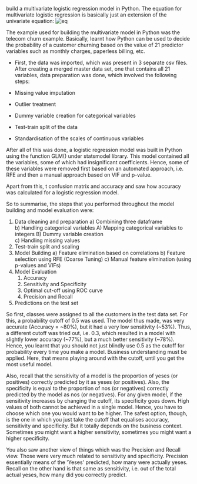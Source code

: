 
build a multivariate logistic regression model in Python. The equation for multivariate logistic regression is basically just an extension of the univariate equation:
![eq](https://user-images.githubusercontent.com/84274712/137467507-04e25cec-1cee-4f99-8fea-6aed42f4fa4b.PNG)


 

The example used for building the multivariate model in Python was the telecom churn example. Basically, learnt how Python can be used to decide the probability of a customer churning based on the value of 21 predictor variables such as monthly charges, paperless billing, etc.

 

- First, the data was imported, which was present in 3 separate csv files. After creating a merged master data set, one that contains all 21 variables, data preparation was done, which involved the following steps:

- Missing value imputation

- Outlier treatment

- Dummy variable creation for categorical variables

- Test-train split of the data

- Standardisation of the scales of continuous variables

 

After all of this was done, a logistic regression model was built in Python using the function GLM() under statsmodel library. This model contained all the variables, some of which had insignificant coefficients. Hence, some of these variables were removed first based on an automated approach, i.e. RFE and then a manual approach based on VIF and p-value.

 

Apart from this, t confusion matrix and accuracy and saw how accuracy was calculated for a logistic regression model.

So to summarise, the steps that you performed throughout the model building and model evaluation were:
    
1) Data cleaning and preparation
    a) Combining three dataframe    
    b) Handling categorical variables
        A) Mapping categorical variables to integers
        B) Dummy variable creation       
    c) Handling missing values    
2) Test-train split and scaling
3) Model Building
    a) Feature elimination based on correlations
    b) Feature selection using RFE (Coarse Tuning)
    c) Manual feature elimination (using p-values and VIFs)    
4) Model Evaluation
    1) Accuracy
    2) Sensitivity and Specificity
    3) Optimal cut-off using ROC curve
    4) Precision and Recall   
5) Predictions on the test set
    
    
So first, classes were assigned to all the customers in the test data set. For this, a probability cutoff of 0.5 was used. The model thus made, was very accurate (Accuracy = ~80%), but it had a very low sensitivity (~53%). Thus, a different cutoff was tried out, i.e. 0.3, which resulted in a model with slightly lower accuracy (~77%), but a much better sensitivity (~78%). Hence, you learnt that you should not just blindly use 0.5 as the cutoff for probability every time you make a model. Business understanding must be applied. Here, that means playing around with the cutoff, until you get the most useful model.

 

Also, recall that the sensitivity of a model is the proportion of yeses (or positives) correctly predicted by it as yeses (or positives). Also, the specificity is equal to the proportion of nos (or negatives) correctly predicted by the model as nos (or negatives). For any given model, if the sensitivity increases by changing the cutoff, its specificity goes down.
High values of both cannot be achieved in a single model. Hence, you have to choose which one you would want to be higher. The safest option, though, is the one in which you just take the cutoff that equalises accuracy, sensitivity and specificity. But it totally depends on the business context. Sometimes you might want a higher sensitivity, sometimes you might want a higher specificity.

 

You also saw another view of things which was the Precision and Recall view. Those were very much related to sensitivity and specificity. Precision essentially means of the 'Yeses' predicted, how many were actually yeses. Recall on the other hand is that same as sensitivity, i.e. out of the total actual yeses, how many did you correctly predict.
